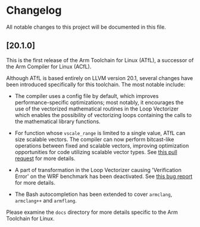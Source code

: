 # Changelog

All notable changes to this project will be documented in this file.

## [20.1.0]

This is the first release of the Arm Toolchain for Linux (ATfL), a successor of
the Arm Compiler for Linux (ACfL).

Although ATfL is based entirely on LLVM version 20.1, several changes have been
introduced specifically for this toolchain. The most notable include:

- The compiler uses a config file by default, which improves
  performance-specific optimizations; most notably, it encourages the use of the
  vectorized mathematical routines in the Loop Vectorizer which enables the
  possibility of vectorizing loops containing the calls to the mathematical
  library functions.

- For function whose `vscale_range` is limited to a single value, ATfL can size
  scalable vectors. The compiler can now perform bitcast-like operations between
  fixed and scalable vectors, improving optimization opportunities for code
  utilizing scalable vector types.
  See [this pull request](https://github.com/llvm/llvm-project/pull/130973) for
  more details.

- A part of transformation in the Loop Vectorizer causing 'Verification Error'
  on the WRF benchmark has been deactivated.
  See [this bug report](https://github.com/llvm/llvm-project/issues/126836) for
  more details.

- The Bash autocompletion has been extended to cover `armclang`, `armclang++`
  and `armflang`.

Please examine the `docs` directory for more details specific to the Arm
Toolchain for Linux.
